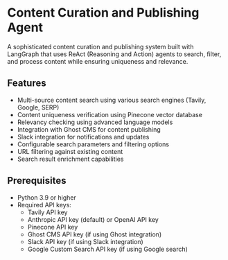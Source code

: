 # Content Curation and Publishing Agent

A sophisticated content curation and publishing system built with LangGraph that
uses ReAct (Reasoning and Action) agents to search, filter, and process content
while ensuring uniqueness and relevance.

## Features

- Multi-source content search using various search engines (Tavily, Google,
  SERP)
- Content uniqueness verification using Pinecone vector database
- Relevancy checking using advanced language models
- Integration with Ghost CMS for content publishing
- Slack integration for notifications and updates
- Configurable search parameters and filtering options
- URL filtering against existing content
- Search result enrichment capabilities

## Prerequisites

- Python 3.9 or higher
- Required API keys:
  - Tavily API key
  - Anthropic API key (default) or OpenAI API key
  - Pinecone API key
  - Ghost CMS API key (if using Ghost integration)
  - Slack API key (if using Slack integration)
  - Google Custom Search API key (if using Google search)
